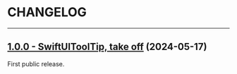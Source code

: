# CHANGELOG


---

## [1.0.0 - SwiftUIToolTip, take off](https://github.com/sanggab/SwiftUIToolTip/releases/tag/1.0.0) (2024-05-17)
First public release.
